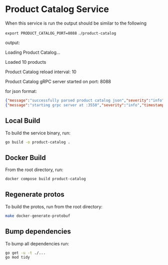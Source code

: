 # Product Catalog Service

When this service is run the output should be similar to the following

```export PRODUCT_CATALOG_PORT=8088```
```./product-catalog```

output:

 Loading Product Catalog...
 
 Loaded 10 products
 
 Product Catalog reload interval: 10
 
 Product Catalog gRPC server started on port: 8088

for json format:

```json
{"message":"successfully parsed product catalog json","severity":"info","timestamp":"2022-06-02T23:54:10.191283363Z"}
{"message":"starting grpc server at :3550","severity":"info","timestamp":"2022-06-02T23:54:10.191849078Z"}
```

## Local Build

To build the service binary, run:

```sh
go build -o product-catalog .
```

## Docker Build

From the root directory, run:

```sh
docker compose build product-catalog
```

## Regenerate protos

To build the protos, run from the root directory:

```sh
make docker-generate-protobuf
```

## Bump dependencies

To bump all dependencies run:

```sh
go get -u -t ./...
go mod tidy
```
